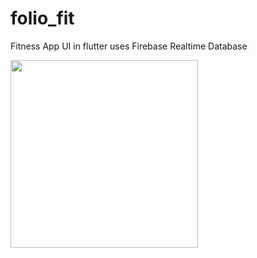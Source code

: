 # folio_fit
Fitness App UI in flutter uses Firebase Realtime Database
<p float="left">
  <img src="https://user-images.githubusercontent.com/2209460/130659481-7b09ff77-0e05-43e9-954b-ceec96d6424e.png" width="300" />

</p>
